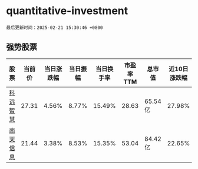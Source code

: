 # quantitative-investment

`最后更新时间：2025-02-21 15:30:46 +0800`

## 强势股票

|股票|当前价|当日涨跌幅|当日振幅|当日换手率|市盈率TTM|总市值|近10日涨跌幅|
|----|----|----|----|----|----|----|----|
|[科远智慧](https://xueqiu.com/S/SZ002380)|27.31|4.56%|8.77%|15.49%|28.63|65.54亿|27.98%|
|[南天信息](https://xueqiu.com/S/SZ000948)|21.44|3.38%|8.53%|15.35%|53.04|84.42亿|22.65%|
